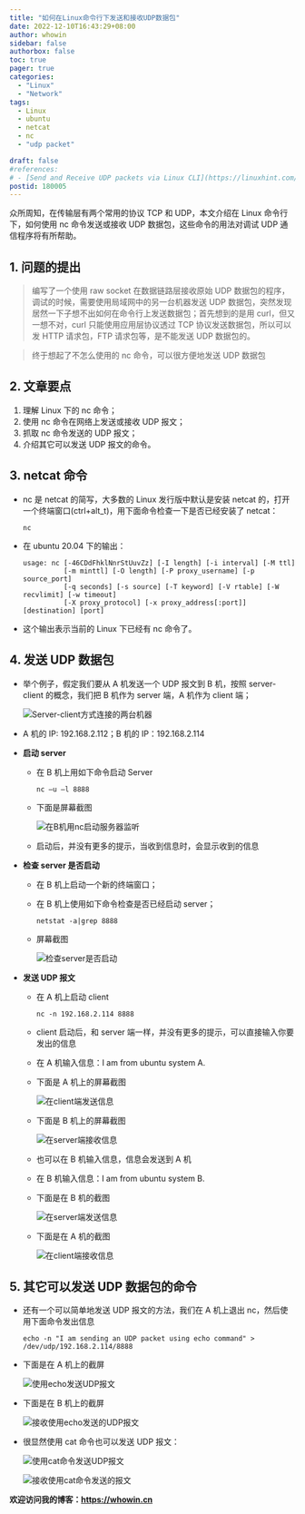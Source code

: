 ```yaml
---
title: "如何在Linux命令行下发送和接收UDP数据包"
date: 2022-12-10T16:43:29+08:00
author: whowin
sidebar: false
authorbox: false
toc: true
pager: true
categories:
  - "Linux"
  - "Network"
tags:
  - Linux
  - ubuntu
  - netcat
  - nc
  - "udp packet"

draft: false
#references: 
# - [Send and Receive UDP packets via Linux CLI](https://linuxhint.com/send_receive_udp_packets_linux_cli/)
postid: 180005
---
```


众所周知，在传输层有两个常用的协议 TCP 和 UDP，本文介绍在 Linux 命令行下，如何使用 nc 命令发送或接收 UDP 数据包，这些命令的用法对调试 UDP 通信程序将有所帮助。
<!--more-->

## 1. 问题的提出
> 编写了一个使用 raw socket 在数据链路层接收原始 UDP 数据包的程序，调试的时候，需要使用局域网中的另一台机器发送 UDP 数据包，突然发现居然一下子想不出如何在命令行上发送数据包；首先想到的是用 curl，但又一想不对，curl 只能使用应用层协议透过 TCP 协议发送数据包，所以可以发 HTTP 请求包，FTP 请求包等，是不能发送 UDP 数据包的。

> 终于想起了不怎么使用的 nc 命令，可以很方便地发送 UDP 数据包

## 2. 文章要点
1. 理解 Linux 下的 nc 命令；
2. 使用 nc 命令在网络上发送或接收 UDP 报文；
3. 抓取 nc 命令发送的 UDP 报文；
4. 介绍其它可以发送 UDP 报文的命令。

## 3. netcat 命令
* nc 是 netcat 的简写，大多数的 Linux 发行版中默认是安装 netcat 的，打开一个终端窗口(ctrl+alt_t)，用下面命令检查一下是否已经安装了 netcat：
  ```
  nc
  ```
* 在 ubuntu 20.04 下的输出：
  ```
  usage: nc [-46CDdFhklNnrStUuvZz] [-I length] [-i interval] [-M ttl]
            [-m minttl] [-O length] [-P proxy_username] [-p source_port]
            [-q seconds] [-s source] [-T keyword] [-V rtable] [-W recvlimit] [-w timeout]
            [-X proxy_protocol] [-x proxy_address[:port]] 	  [destination] [port]
  ```
* 这个输出表示当前的 Linux 下已经有 nc 命令了。

## 4. 发送 UDP 数据包
* 举个例子，假定我们要从 A 机发送一个 UDP 报文到 B 机，按照 server-client 的概念，我们把 B 机作为 server 端，A 机作为 client 端；

  ![Server-client方式连接的两台机器][img01]

* A 机的 IP: 192.168.2.112；B 机的 IP：192.168.2.114
* **启动 server**
  - 在 B 机上用如下命令启动 Server
    ```
    nc –u –l 8888
    ```
  - 下面是屏幕截图

    ![在B机用nc启动服务器监听][img02]

  - 启动后，并没有更多的提示，当收到信息时，会显示收到的信息

* **检查 server 是否启动**
  - 在 B 机上启动一个新的终端窗口；
  - 在 B 机上使用如下命令检查是否已经启动 server；
    ```
    netstat -a|grep 8888
    ```
  - 屏幕截图

    ![检查server是否启动][img03]

* **发送 UDP 报文**
  - 在 A 机上启动 client
    ```
    nc -n 192.168.2.114 8888
    ```
  - client 启动后，和 server 端一样，并没有更多的提示，可以直接输入你要发出的信息
  - 在 A 机输入信息：I am from ubuntu system A.
  - 下面是 A 机上的屏幕截图

    ![在client端发送信息][img04]

  - 下面是 B 机上的屏幕截图

    ![在server端接收信息][img05]

  - 也可以在 B 机输入信息，信息会发送到 A 机
  - 在 B 机输入信息：I am from ubuntu system B.
  - 下面是在 B 机的截图

    ![在server端发送信息][img06]

  - 下面是在 A 机的截图

    ![在client端接收信息][img07]

## 5. 其它可以发送 UDP 数据包的命令
* 还有一个可以简单地发送 UDP 报文的方法，我们在 A 机上退出 nc，然后使用下面命令发出信息
  ```
  echo -n "I am sending an UDP packet using echo command" > /dev/udp/192.168.2.114/8888
  ```
* 下面是在 A 机上的截屏

  ![使用echo发送UDP报文][img08]

* 下面是在 B 机上的截屏

  ![接收使用echo发送的UDP报文][img09]

* 很显然使用 cat 命令也可以发送 UDP 报文：
  
  ![使用cat命令发送UDP报文][img10]

  ![接收使用cat命令发送的报文][img11]


**欢迎访问我的博客：https://whowin.cn**




[img01]:/images/180005/server_client_connection.png
[img02]:/images/180005/start_server_with_nc.png
[img03]:/images/180005/screenshot_for_started_server.png
[img04]:/images/180005/send_udp_packet_client.png
[img05]:/images/180005/receive_udp_packet_server.png
[img06]:/images/180005/send_udp_packet_server.png
[img07]:/images/180005/receive_udp_packet_client.png
[img08]:/images/180005/send_udp_packet_client_echo.png
[img09]:/images/180005/receive_udp_packet_server_echo.png
[img10]:/images/180005/send_udp_packet_client_cat.png
[img11]:/images/180005/receive_udp_packet_server_cat.png
